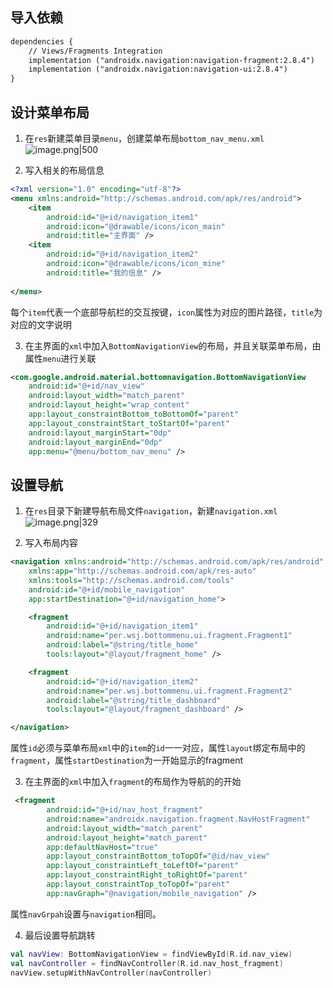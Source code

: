 
## 导入依赖
```xml
dependencies {   
    // Views/Fragments Integration  
    implementation ("androidx.navigation:navigation-fragment:2.8.4")  
    implementation ("androidx.navigation:navigation-ui:2.8.4")  
}
```


## 设计菜单布局
1. 在`res`新建菜单目录`menu`，创建菜单布局`bottom_nav_menu.xml`
![image.png|500](https://cdn.jsdelivr.net/gh/xuezhaorong/Picgo//Source/fix-dir/picgo/picgo-clipboard-images/2024/12/07/22-25-46-70277086e635d7fe6c36e10d9ecb8976-20241207222544-c1dd22.png)


2. 写入相关的布局信息
```xml
<?xml version="1.0" encoding="utf-8"?>  
<menu xmlns:android="http://schemas.android.com/apk/res/android">  
    <item  
        android:id="@+id/navigation_item1"  
        android:icon="@drawable/icons/icon_main"  
        android:title="主界面" />  
    <item        
	    android:id="@+id/navigation_item2"  
        android:icon="@drawable/icons/icon_mine"  
        android:title="我的信息" />  
  
</menu>
```

每个`item`代表一个底部导航栏的交互按键，`icon`属性为对应的图片路径，`title`为对应的文字说明

3. 在主界面的`xml`中加入`BottomNavigationView`的布局，并且关联菜单布局，由属性`menu`进行关联
```xml
<com.google.android.material.bottomnavigation.BottomNavigationView  
    android:id="@+id/nav_view"  
    android:layout_width="match_parent"  
    android:layout_height="wrap_content"  
    app:layout_constraintBottom_toBottomOf="parent"  
    app:layout_constraintStart_toStartOf="parent"  
    android:layout_marginStart="0dp"  
    android:layout_marginEnd="0dp"  
    app:menu="@menu/bottom_nav_menu" />
```

## 设置导航
1. 在`res`目录下新建导航布局文件`navigation`，新建`navigation.xml`
![image.png|329](https://cdn.jsdelivr.net/gh/xuezhaorong/Picgo//Source/fix-dir/picgo/picgo-clipboard-images/2024/12/07/23-21-49-42a18c85dc1eb9c767150aa26b33b632-20241207232148-eb4d70.png)

2. 写入布局内容
```xml
<navigation xmlns:android="http://schemas.android.com/apk/res/android"
    xmlns:app="http://schemas.android.com/apk/res-auto"
    xmlns:tools="http://schemas.android.com/tools"
    android:id="@+id/mobile_navigation"
    app:startDestination="@+id/navigation_home">

    <fragment
        android:id="@+id/navigation_item1"
        android:name="per.wsj.bottommenu.ui.fragment.Fragment1"
        android:label="@string/title_home"
        tools:layout="@layout/fragment_home" />

    <fragment
        android:id="@+id/navigation_item2"
        android:name="per.wsj.bottommenu.ui.fragment.Fragment2"
        android:label="@string/title_dashboard"
        tools:layout="@layout/fragment_dashboard" />

</navigation>

```

属性`id`必须与菜单布局`xml`中的`item`的`id`一一对应，属性`layout`绑定布局中的`fragment`，属性`startDestination`为一开始显示的fragment



3. 在主界面的`xml`中加入`fragment`的布局作为导航的的开始
```xml
 <fragment
        android:id="@+id/nav_host_fragment"
        android:name="androidx.navigation.fragment.NavHostFragment"
        android:layout_width="match_parent"
        android:layout_height="match_parent"
        app:defaultNavHost="true"
        app:layout_constraintBottom_toTopOf="@id/nav_view"
        app:layout_constraintLeft_toLeftOf="parent"
        app:layout_constraintRight_toRightOf="parent"
        app:layout_constraintTop_toTopOf="parent"
        app:navGraph="@navigation/mobile_navigation" />
```

属性`navGrpah`设置与`navigation`相同。


4. 最后设置导航跳转
```kotlin
val navView: BottomNavigationView = findViewById(R.id.nav_view)
val navController = findNavController(R.id.nav_host_fragment)
navView.setupWithNavController(navController)
```